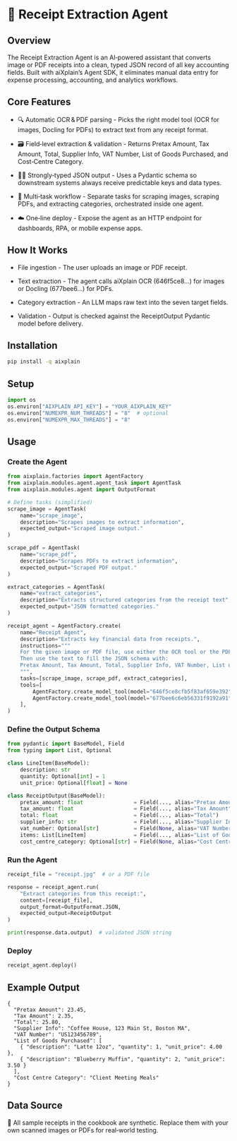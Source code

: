 # 🧾 Receipt Extraction Agent

## Overview

The Receipt Extraction Agent is an AI‑powered assistant that converts image or PDF receipts into a clean, typed JSON record of all key accounting fields. Built with aiXplain’s Agent SDK, it eliminates manual data entry for expense processing, accounting, and analytics workflows.

## Core Features

- 🔍 Automatic OCR & PDF parsing - Picks the right model tool (OCR for images, Docling for PDFs) to extract text from any receipt format.

- 🗃 Field‑level extraction & validation - Returns Pretax Amount, Tax Amount, Total, Supplier Info, VAT Number, List of Goods Purchased, and Cost‑Centre Category.

- 🧑‍💻 Strongly‑typed JSON output - Uses a Pydantic schema so downstream systems always receive predictable keys and data types.

- 🔄 Multi‑task workflow - Separate tasks for scraping images, scraping PDFs, and extracting categories, orchestrated inside one agent.

- ☁️ One‑line deploy - Expose the agent as an HTTP endpoint for dashboards, RPA, or mobile expense apps.

## How It Works

- File ingestion - The user uploads an image or PDF receipt.

- Text extraction - The agent calls aiXplain OCR (646f5ce8…) for images or Docling (677bee6…) for PDFs.

- Category extraction - An LLM maps raw text into the seven target fields.

- Validation - Output is checked against the ReceiptOutput Pydantic model before delivery.

## Installation

```bash
pip install -q aixplain
```

## Setup

```python
import os
os.environ["AIXPLAIN_API_KEY"] = "YOUR_AIXPLAIN_KEY"
os.environ["NUMEXPR_NUM_THREADS"] = "8"  # optional
os.environ["NUMEXPR_MAX_THREADS"] = "8"
```

## Usage

### Create the Agent

```python
from aixplain.factories import AgentFactory
from aixplain.modules.agent.agent_task import AgentTask
from aixplain.modules.agent import OutputFormat

# Define tasks (simplified)
scrape_image = AgentTask(
    name="scrape_image",
    description="Scrapes images to extract information",
    expected_output="Scraped image output."
)

scrape_pdf = AgentTask(
    name="scrape_pdf",
    description="Scrapes PDFs to extract information",
    expected_output="Scraped PDF output."
)

extract_categories = AgentTask(
    name="extract_categories",
    description="Extracts structured categories from the receipt text",
    expected_output="JSON formatted categories."
)

receipt_agent = AgentFactory.create(
    name="Receipt Agent",
    description="Extracts key financial data from receipts.",
    instructions="""
    For the given image or PDF file, use either the OCR tool or the PDF tool to extract text.
    Then use the text to fill the JSON schema with:
    Pretax Amount, Tax Amount, Total, Supplier Info, VAT Number, List of Goods, Cost Centre Category.
    """,
    tasks=[scrape_image, scrape_pdf, extract_categories],
    tools=[
        AgentFactory.create_model_tool(model="646f5ce8cfb5f83af659e392"),  # OCR
        AgentFactory.create_model_tool(model="677bee6c6eb56331f9192a91")   # Docling (PDF)
    ],
)
```

### Define the Output Schema

```python
from pydantic import BaseModel, Field
from typing import List, Optional

class LineItem(BaseModel):
    description: str
    quantity: Optional[int] = 1
    unit_price: Optional[float] = None

class ReceiptOutput(BaseModel):
    pretax_amount: float                = Field(..., alias="Pretax Amount")
    tax_amount: float                   = Field(..., alias="Tax Amount")
    total: float                        = Field(..., alias="Total")
    supplier_info: str                  = Field(..., alias="Supplier Info")
    vat_number: Optional[str]           = Field(None, alias="VAT Number")
    items: List[LineItem]               = Field(..., alias="List of Goods Purchased")
    cost_centre_category: Optional[str] = Field(None, alias="Cost Centre Category")
```

### Run the Agent

```python
receipt_file = "receipt.jpg"  # or a PDF file

response = receipt_agent.run(
    "Extract categories from this receipt:",
    content=[receipt_file],
    output_format=OutputFormat.JSON,
    expected_output=ReceiptOutput
)

print(response.data.output)  # validated JSON string
```

### Deploy

```python
receipt_agent.deploy()
```


## Example Output

```{}
{
  "Pretax Amount": 23.45,
  "Tax Amount": 2.35,
  "Total": 25.80,
  "Supplier Info": "Coffee House, 123 Main St, Boston MA",
  "VAT Number": "US123456789",
  "List of Goods Purchased": [
    { "description": "Latte 12oz", "quantity": 1, "unit_price": 4.00 },
    { "description": "Blueberry Muffin", "quantity": 2, "unit_price": 3.50 }
  ],
  "Cost Centre Category": "Client Meeting Meals"
}
```

## Data Source

📸 All sample receipts in the cookbook are synthetic. Replace them with your own scanned images or PDFs for real‑world testing.